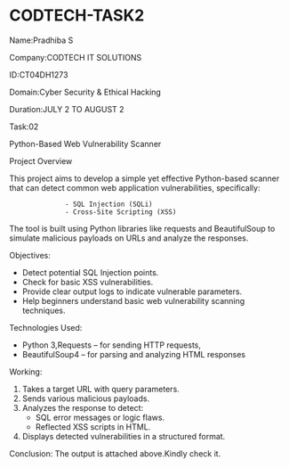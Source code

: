 # CODTECH-TASK2
Name:Pradhiba S

Company:CODTECH IT SOLUTIONS

ID:CT04DH1273

Domain:Cyber Security & Ethical Hacking

Duration:JULY 2 TO AUGUST 2

Task:02

Python-Based Web Vulnerability Scanner

Project Overview

This project aims to develop a simple yet effective Python-based scanner that can detect common web application vulnerabilities, specifically:

                  - SQL Injection (SQLi)
                  - Cross-Site Scripting (XSS)

The tool is built using Python libraries like requests and BeautifulSoup to simulate malicious payloads on URLs and analyze the responses.

Objectives:

- Detect potential SQL Injection points.
- Check for basic XSS vulnerabilities.
- Provide clear output logs to indicate vulnerable parameters.
- Help beginners understand basic web vulnerability scanning techniques.

 Technologies Used:

- Python 3,Requests – for sending HTTP requests,
- BeautifulSoup4 – for parsing and analyzing HTML responses

Working:

1. Takes a target URL with query parameters.
2. Sends various malicious payloads.
3. Analyzes the response to detect:
   - SQL error messages or logic flaws.
   - Reflected XSS scripts in HTML.
4. Displays detected vulnerabilities in a structured format.

Conclusion:
The output is attached above.Kindly check it.




